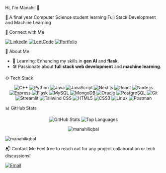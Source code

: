 <!--
**manahiliqbal/manahiliqbal** is a ✨ _special_ ✨ repository because its `README.md` (this file) appears on your GitHub profile.

Here are some ideas to get you started:

- 🔭 I’m currently working on ...
- 🌱 I’m currently learning ...
- 👯 I’m looking to collaborate on ...
- 🤔 I’m looking for help with ...
- 💬 Ask me about ...
- 📫 How to reach me: ...
- ⚡ Fun fact: ...

<--<h1 align="center">Hi, I'm Manahil</h1>
<h3 align="center">A passionate final year comp sci student learning full stack development and machine learning</h3>

<p align="left"> <img src="https://komarev.com/ghpvc/?username=manahiliqbal&label=Profile%20views&color=0e75b6&style=flat" alt="manahiliqbal" /> </p>

<p align="left"> <a href="https://github.com/ryo-ma/github-profile-trophy"><img src="https://github-profile-trophy.vercel.app/?username=manahiliqbal" alt="manahiliqbal" /></a> </p> 
- 😄 Pronouns: She/her

- 🌱 I’m currently learning **Next.js and ML libraries**

- 📫 How to reach me **manahiliqbal0511@gmail.com**

<!-- - 📄 Know about my experiences [https://manahiliqbal.github.io/Resume/](https://manahiliqbal.github.io/Resume/) 

<h3 align="left">Connect with me:</h3>
<p align="left">
<a href="https://linkedin.com/in/manahil-iqbal" target="blank"><img align="center" src="https://raw.githubusercontent.com/rahuldkjain/github-profile-readme-generator/master/src/images/icons/Social/linked-in-alt.svg" alt="manahil-iqbal" height="30" width="40" /></a>
<a href="https://kaggle.com/manahiliqbal" target="blank"><img align="center" src="https://raw.githubusercontent.com/rahuldkjain/github-profile-readme-generator/master/src/images/icons/Social/kaggle.svg" alt="manahiliqbal" height="30" width="40" /></a>
<a href="https://www.leetcode.com/manahiliqbal" target="blank"><img align="center" src="https://raw.githubusercontent.com/rahuldkjain/github-profile-readme-generator/master/src/images/icons/Social/leet-code.svg" alt="manahiliqbal" height="30" width="40" /></a>
</p>

<p><img align="left" src="https://github-readme-stats.vercel.app/api/top-langs?username=manahiliqbal&show_icons=true&locale=en&layout=compact&theme=dark" alt="manahiliqbal" /></p>

<p>&nbsp;<img align="center" src="https://github-readme-stats.vercel.app/api?username=manahiliqbal&show_icons=true&locale=en&theme=dark" alt="manahiliqbal" /></p>

<p><img align="center" src="https://github-readme-streak-stats.herokuapp.com/?user=manahiliqbal&theme=dark" alt="manahiliqbal" /></p> -->

 Hi, I'm Manahil 👋

🚀 A final year Computer Science student learning Full Stack Development and Machine Learning

 🔗 Connect with Me

[![LinkedIn](https://img.shields.io/badge/LinkedIn-blue?style=for-the-badge&logo=linkedin)](https://linkedin.com/in/manahil-iqbal)
[![LeetCode](https://img.shields.io/badge/LeetCode-green?style=for-the-badge)](https://leetcode.com/manahiliqbal) 
[![Portfolio](https://img.shields.io/badge/Portfolio-pink?style=for-the-badge)]([your-portfolio-url](https://manahiliqbal.my.canva.site/portfolio))
<!--[![GitHub](https://img.shields.io/badge/GitHub-black?style=for-the-badge&logo=github)](https://github.com/manahiliqbal)-->


 💼 About Me
- 🌱 Learning: Enhancing my skills in **gen AI** and **flask**.
- 🛠️ Passionate about **full stack web development** and **machine learning**.
<!--- 👯 Available for collaboration in **web development** projects.-->
<!--- 🔭 Currently working on: **[sentilect](https://github.com/manahiliqbal/Sentilect)**, a project leveraging hugging face API.-->



 ⚙️ Tech Stack
<div align="center">

![C++](https://img.shields.io/badge/C++-00599C?style=for-the-badge&logo=c%2B%2B&logoColor=white)
![Python](https://img.shields.io/badge/Python-3776AB?style=for-the-badge&logo=python&logoColor=white)
![Java](https://img.shields.io/badge/Java-007396?style=for-the-badge&logo=java&logoColor=white)
![JavaScript](https://img.shields.io/badge/JavaScript-F7DF1E?style=for-the-badge&logo=javascript&logoColor=black)
![Next.js](https://img.shields.io/badge/Next.js-339933?style=for-the-badge&logo=nextdotjs&logoColor=white)
![React](https://img.shields.io/badge/React-61DAFB?style=for-the-badge&logo=react&logoColor=black)
![Node.js](https://img.shields.io/badge/Node.js-339933?style=for-the-badge&logo=nodedotjs&logoColor=white)
![Express](https://img.shields.io/badge/Express.js-000000?style=for-the-badge&logo=express&logoColor=white)
![Flask](https://img.shields.io/badge/Flask-4EA94B?style=for-the-badge&logo=flask&logoColor=white)
![MySQL](https://img.shields.io/badge/MySQL-4479A1?style=for-the-badge&logo=mysql&logoColor=white)
![MongoDB](https://img.shields.io/badge/MongoDB-4EA94B?style=for-the-badge&logo=mongodb&logoColor=white)
![Oracle](https://img.shields.io/badge/Oracle-F80000?style=for-the-badge&logo=oracle&logoColor=white)
![PostgreSQL](https://img.shields.io/badge/PostgreSQL-336791?style=for-the-badge&logo=postgresql&logoColor=white)
![Git](https://img.shields.io/badge/Git-F05032?style=for-the-badge&logo=git&logoColor=white)
![Streamlit](https://img.shields.io/badge/Streamlit-FF6C37?style=for-the-badge&logo=streamlit&logoColor=black)
![Tailwind CSS](https://img.shields.io/badge/Tailwind_CSS-38B2AC?style=for-the-badge&logo=tailwind-css&logoColor=white)
![HTML5](https://img.shields.io/badge/HTML5-E34F26?style=for-the-badge&logo=html5&logoColor=white)
![CSS3](https://img.shields.io/badge/CSS3-1572B6?style=for-the-badge&logo=css3&logoColor=white)
![Linux](https://img.shields.io/badge/Linux-FCC624?style=for-the-badge&logo=linux&logoColor=black)
![Postman](https://img.shields.io/badge/Postman-000000?style=for-the-badge&logo=postman&logoColor=white)
<!--![Pandas](https://img.shields.io/badge/Pandas-150458?style=for-the-badge&logo=pandas&logoColor=white)![NumPy](https://img.shields.io/badge/NumPy-013243?style=for-the-badge&logo=numpy&logoColor=white)-->
<!--![Docker](https://img.shields.io/badge/Docker-2496ED?style=for-the-badge&logo=docker&logoColor=white)-->

</div>



<!--🏆 Featured Projects
| Project Name | Description | Tech Stack |
|--------------|-------------|------------|
| [**Cardify**](https://github.com/manahiliqbal/Cardify) | A web based SaaS application designed to generate and strore flashhcards | React, Node, Express, Mongo DB |
| [**LeetCode Solutions**](https://github.com/manahiliqbal/Leetcode) | My journey through algorithmic problem-solving | C++ |
| [**Chathub**](https://github.com/manahiliqbal/chat-hub) | A web based chat application supporting real time conversations | React, Node, Express, Mongo DB, Socket.io | -->



📊 GitHub Stats

<div align="center">

![GitHub Stats](https://github-readme-stats.vercel.app/api?username=manahiliqbal&show_icons=true&theme=transparent&count_private=true)
![Top Languages](https://github-readme-stats.vercel.app/api/top-langs/?username=manahiliqbal&layout=compact&theme=transparent)
<p><img align="center" src="https://github-readme-streak-stats.herokuapp.com/?user=manahiliqbal&layout=compact&theme=transparent" alt="manahiliqbal" /></p>
</div>

<p align="left"> <img src="https://komarev.com/ghpvc/?username=manahiliqbal&label=Profile%20views&color=0e75b6&style=flat" alt="manahiliqbal"/> </p>
<!--🏅 Certifications & Achievements
- **Certified AWS Solutions Architect** – [Certification Link](link-to-certification)
- **LeetCode Top 10%** – Ranked in the top 10% of global LeetCode problem solvers.
- **Open-Source Contributor** – Contributed to X open-source repositories. -->


📬 Contact Me
Feel free to reach out for any project collaboration or tech discussions!

[![Email](https://img.shields.io/badge/Email-red?style=for-the-badge&logo=gmail&logoColor=white)](mailto:manahiliqbal0511@gmail.com)





